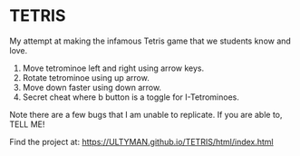 # TETRIS
My attempt at making the infamous Tetris game that we students know and love. <br/>

1. Move tetrominoe left and right using arrow keys. <br/>
2. Rotate tetrominoe using up arrow. <br/>
3. Move down faster using down arrow. <br/>
4. Secret cheat where b button is a toggle for I-Tetrominoes. <br/>

Note there are a few bugs that I am unable to replicate. If you are able to, TELL ME!

Find the project at:
https://ULTYMAN.github.io/TETRIS/html/index.html
